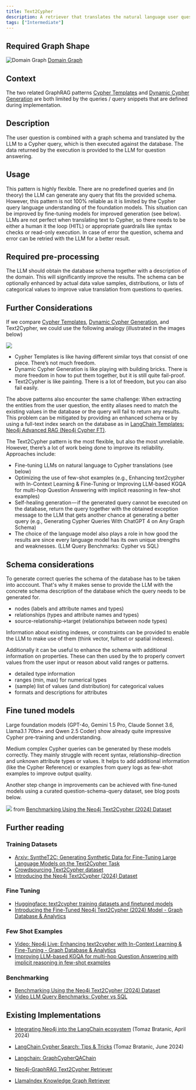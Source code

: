 ```yaml
---
title: Text2Cypher
description: A retriever that translates the natural language user question into a cypher query which is then executed.
tags: ["Intermediate"]
---
```


## Required Graph Shape

![Domain Graph](../../../../assets/images/domain-graph.svg)
[Domain Graph](/reference/knowledge-graph/domain-graph/)

## Context

The two related GraphRAG patterns [Cypher Templates](/reference/graphrag/cypher-templates/) and [Dynamic Cypher Generation](/reference/graphrag/dynamic-cypher-generation/) are both limited by the queries / query snippets that are defined during implementation.

## Description

The user question is combined with a graph schema and translated by the LLM to a Cypher query, which is then executed against the database. 
The data returned by the execution is provided to the LLM for question answering.

## Usage

This pattern is highly flexible. 
There are no predefined queries and (in theory) the LLM can generate any query that fits the provided schema. 
However, this pattern is not 100% reliable as it is limited by the Cypher query language understanding of the foundation models. 
This situation can be improved by fine-tuning models for improved generation (see below).
LLMs are not perfect when translating text to Cypher, so there needs to be either a human it the loop (HITL) or appropriate guardrails like syntax checks or read-only execution.
In case of error the question, schema and error can be retried with the LLM for a better result.

## Required pre-processing

The LLM should obtain the database schema together with a description of the domain. 
This will significantly improve the results. 
The schema can be optionally enhanced by actual data value samples, distributions, or lists of categorical values to improve value translation from questions to queries.

## Further Considerations

If we compare [Cypher Templates](/reference/graphrag/cypher-templates/), [Dynamic Cypher Generation](/reference/graphrag/dynamic-cypher-generation/), and Text2Cypher, we could use the following analogy (illustrated in the images below)

![](https://dist.neo4j.com/wp-content/uploads/20240917100605/1mLD1YAwWzz14neLgHwi-Kg.png)

* Cypher Templates is like having different similar toys that consist of one piece. There’s not much freedom.
* Dynamic Cypher Generation is like playing with building bricks. There is more freedom in how to put them together, but it is still quite fail-proof.
* Text2Cypher is like painting. There is a lot of freedom, but you can also fail easily.

The above patterns also encounter the same challenge: When extracting the entities from the user question, the entity aliases need to match the existing values in the database or the query will fail to return any results. 
This problem can be mitigated by providing an enhanced schema or by using a full-text index search on the database as in [LangChain Templates: Neo4j Advanced RAG (Neo4j Cypher FT)](https://github.com/langchain-ai/langchain/blob/master/templates/neo4j-cypher-ft/neo4j_cypher_ft/chain.py).

The Text2Cypher pattern is the most flexible, but also the most unreliable. However, there’s a lot of work being done to improve its reliability. Approaches include:

* Fine-tuning LLMs on natural language to Cypher translations (see below)
* Optimizing the use of few-shot examples (e.g., Enhancing text2cypher with In-Context Learning & Fine-Tuning or Improving LLM-based KGQA for multi-hop Question Answering with implicit reasoning in few-shot examples)
* Self-healing generation — if the generated query cannot be executed on the database, return the query together with the obtained exception message to the LLM that gets another chance at generating a better query (e.g., Generating Cypher Queries With ChatGPT 4 on Any Graph Schema)
* The choice of the language model also plays a role in how good the results are since every language model has its own unique strengths and weaknesses. (LLM Query Benchmarks: Cypher vs SQL)

## Schema considerations

To generate correct queries the schema of the database has to be taken into acccount.
That's why it makes sense to provide the LLM with the concrete schema description of the database which the query needs to be generated for.

* nodes (labels and attribute names and types)
* relationships (types and attribute names and types)
* source-relationship->target (relationships between node types)

Information about existing indexes, or constraints can be provided to enable the LLM to make use of them (think vector, fulltext or spatial indexes).

Additionally it can be useful to enhance the schema with additional information on properties.
These can then used by the to properly convert values from the user input or reason about valid ranges or patterns.

* detailed type information
* ranges (min, max) for numerical types
* (sample) list of values (and distribution) for categorical values
* formats and descriptions for attributes

<!-- See [Graph Schema Representation](/concepts/graph-schema) -->

## Fine tuned models

Large foundation models (GPT-4o, Gemini 1.5 Pro, Claude Sonnet 3.6, Llama3.1 70bn+ and Qwen 2.5 Coder) show already quite impressive Cypher pre-training and understanding.

Medium complex Cypher queries can be generated by these models correctly.
They mainly struggle with recent syntax, relationship-direction and unknown attribute types or values.
It helps to add additional information (like the Cypher Reference) or examples from query logs as few-shot examples to improve output quality.

Another step change in improvements can be achieved with fine-tuned models using a curated question-schema-query dataset, see blog posts below.

![](https://dist.neo4j.com/wp-content/uploads/20241113101049/1KCzBmxnyZpENtvjk2ZdW7A.png) 
from [Benchmarking Using the Neo4j Text2Cypher (2024) Dataset](https://neo4j.com/developer-blog/benchmarking-neo4j-text2cypher-dataset/)


## Further reading

### Training Datasets

- [Arxiv: SyntheT2C: Generating Synthetic Data for Fine-Tuning Large Language Models on the Text2Cypher Task](https://arxiv.org/abs/2406.10710)
- [Crowdsourcing Text2Cypher dataset](https://bratanic-tomaz.medium.com/crowdsourcing-text2cypher-dataset-e65ba51916d4)
- [Introducing the Neo4j Text2Cypher (2024) Dataset](https://neo4j.com/developer-blog/introducing-neo4j-text2cypher-dataset/)

### Fine Tuning

- [Huggingface: text2cypher training datasets and finetuned models](https://huggingface.co/neo4j)
- [Introducing the Fine-Tuned Neo4j Text2Cypher (2024) Model - Graph Database & Analytics](https://neo4j.com/developer-blog/fine-tuned-text2cypher-2024-model/)

### Few Shot Examples

- [Video: Neo4j Live: Enhancing text2cypher with In-Context Learning & Fine-Tuning - Graph Database & Analytics](https://neo4j.com/videos/neo4j-live-enhancing-text2cypher-with-in-context-learning-fine-tuning/)
- [Improving LLM-based KGQA for multi-hop Question Answering with implicit reasoning in few-shot examples](https://aclanthology.org/2024.kallm-1.13.pdf)

### Benchmarking

- [Benchmarking Using the Neo4j Text2Cypher (2024) Dataset](https://neo4j.com/developer-blog/benchmarking-neo4j-text2cypher-dataset/)
- [Video LLM Query Benchmarks: Cypher vs SQL](https://www.youtube.com/watch?v=YbJVq8ZOsaM)

## Existing Implementations

- [Integrating Neo4j into the LangChain ecosystem](https://towardsdatascience.com/integrating-neo4j-into-the-langchain-ecosystem-df0e988344d2) (Tomaz Bratanic, April 2024)
- [LangChain Cypher Search: Tips & Tricks](https://neo4j.com/developer-blog/langchain-cypher-search-tips-tricks/) (Tomaz Bratanic, June 2024)

- [Langchain: GraphCypherQAChain](https://python.langchain.com/v0.2/docs/integrations/providers/neo4j/#graphcypherqachain)
- [Neo4j-GraphRAG Text2Cypher Retriever](https://neo4j.com/docs/neo4j-graphrag-python/current/user_guide_rag.html#text2cypher-retriever)
- [LlamaIndex Knowledge Graph Retriever](https://docs.llamaindex.ai/en/stable/examples/query_engine/knowledge_graph_rag_query_engine/#include-nl2graphquery-as-context-in-graph-rag)
